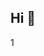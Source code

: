 ## Hi 👋

1[](https://www.saalbach.com/fotos-info-a-z/ausflugsziele/hochalpenstrasse/neu%202022/image-thumb__6389213__box-img/Gro%C3%9Fglockner%20Hochalpenstrasse3.webp)
